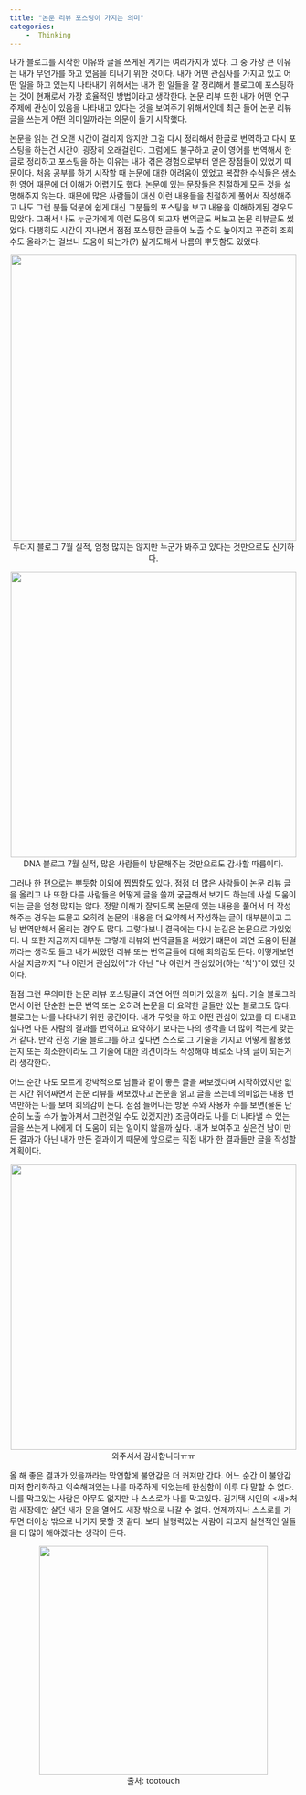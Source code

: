 ```yaml
---
title: "논문 리뷰 포스팅이 가지는 의미"
categories: 
    -  Thinking
---
```


내가 블로그를 시작한 이유와 글을 쓰게된 계기는 여러가지가 있다. 그 중 가장 큰 이유는 내가 무언가를 하고 있음을 티내기 위한 것이다. 내가 어떤 관심사를 가지고 있고 어떤 일을 하고 있는지 나타내기 위해서는 내가 한 일들을 잘 정리해서 블로그에 포스팅하는 것이 현재로서 가장 효율적인 방법이라고 생각한다. 논문 리뷰 또한 내가 어떤 연구 주제에 관심이 있음을 나타내고 있다는 것을 보여주기 위해서인데 최근 들어 논문 리뷰 글을 쓰는게 어떤 의미일까라는 의문이 들기 시작했다.  

논문을 읽는 건 오랜 시간이 걸리지 않지만 그걸 다시 정리해서 한글로 번역하고 다시 포스팅을 하는건 시간이 굉장히 오래걸린다. 그럼에도 불구하고 굳이 영어를 번역해서 한글로 정리하고 포스팅을 하는 이유는 내가 겪은 경험으로부터 얻은 장점들이 있었기 때문이다. 처음 공부를 하기 시작할 때 논문에 대한 어려움이 있었고 복잡한 수식들은 생소한 영어 때문에 더 이해가 어렵기도 했다. 논문에 있는 문장들은 친절하게 모든 것을 설명해주지 않는다. 때문에 많은 사람들이 대신 이런 내용들을 친절하게 풀어서 작성해주고 나도 그런 분들 덕분에 쉽게 대신 그분들의 포스팅을 보고 내용을 이해하게된 경우도 많았다. 그래서 나도 누군가에게 이런 도움이 되고자 변역글도 써보고 논문 리뷰글도 썼었다. 다행히도 시간이 지나면서 점점 포스팅한 글들이 노출 수도 높아지고 꾸준히 조회수도 올라가는 걸보니 도움이 되는가(?) 싶기도해서 나름의 뿌듯함도 있었다. 

<p align='center'>
    <img width='500' src='https://user-images.githubusercontent.com/37654013/89548788-6c9ea980-d842-11ea-91f7-817544685902.png'><br>두더지 블로그 7월 실적, 엄청 많지는 않지만 누군가 봐주고 있다는 것만으로도 신기하다.
</p>

<p align='center'>
    <img width='500' src='https://user-images.githubusercontent.com/37654013/89548526-1cbfe280-d842-11ea-90da-a828e0fcca35.png'><br>DNA 블로그 7월 실적, 많은 사람들이 방문해주는 것만으로도 감사할 따름이다.
</p>

그러나 한 편으로는 뿌듯함 이외에 찝찝함도 있다. 점점 더 많은 사람들이 논문 리뷰 글을 올리고 나 또한 다른 사람들은 어떻게 글을 쓸까 궁금해서 보기도 하는데 사실 도움이 되는 글을 엄청 많지는 않다. 정말 이해가 잘되도록 논문에 있는 내용을 풀어서 더 작성해주는 경우는 드물고 오히려 논문의 내용을 더 요약해서 작성하는 글이 대부분이고 그냥 번역만해서 올리는 경우도 많다. 그렇다보니 결국에는 다시 눈길은 논문으로 가있었다. 나 또한 지금까지 대부분 그렇게 리뷰와 번역글들을 써왔기 떄문에 과연 도움이 된걸까라는 생각도 들고 내가 써왔던 리뷰 또는 번역글들에 대해 회의감도 든다. 어떻게보면 사실 지금까지 "나 이런거 관심있어"가 아닌 "나 이런거 관심있어(하는 '척')"이 였던 것이다. 

점점 그런 무의미한 논문 리뷰 포스팅글이 과연 어떤 의미가 있을까 싶다. 기술 블로그라면서 이런 단순한 논문 번역 또는 오히려 논문을 더 요약한 글들만 있는 블로그도 많다. 블로그는 나를 나타내기 위한 공간이다. 내가 무엇을 하고 어떤 관심이 있고를 더 티내고 싶다면 다른 사람의 결과를 번역하고 요약하기 보다는 나의 생각을 더 많이 적는게 맞는거 같다. 만약 진정 기술 블로그를 하고 싶다면 스스로 그 기술을 가지고 어떻게 활용했는지 또는 최소한이라도 그 기술에 대한 의견이라도 작성해야 비로소 나의 글이 되는거라 생각한다. 

어느 순간 나도 모르게 강박적으로 남들과 같이 좋은 글을 써보겠다며 시작하였지만 없는 시간 쥐어짜면서 논문 리뷰를 써보겠다고 논문을 읽고 글을 쓰는데 의미없는 내용 번역만하는 나를 보며 회의감이 든다. 점점 늘어나는 방문 수와 사용자 수를 보면(물론 단순히 노출 수가 높아져서 그런것일 수도 있겠지만) 조금이라도 나를 더 나타낼 수 있는 글을 쓰는게 나에게 더 도움이 되는 일이지 않을까 싶다. 내가 보여주고 싶은건 남이 만든 결과가 아닌 내가 만든 결과이기 때문에 앞으로는 직접 내가 한 결과들만 글을 작성할 계획이다. 

<p align='center'>
    <img width='500' src='https://user-images.githubusercontent.com/37654013/89549447-475e6b00-d843-11ea-95b0-f8d9bc55d3f2.png'><br>와주셔서 감사합니다ㅠㅠ
</p>

올 해 좋은 결과가 있을까라는 막연함에 불안감은 더 커져만 간다. 어느 순간 이 불안감마저 합리화하고 익숙해져있는 나를 마주하게 되었는데 한심함이 이루 다 말할 수 없다. 나를 막고있는 사람은 아무도 없지만 나 스스로가 나를 막고있다. 김기택 시인의 <새>처럼 새장에만 살던 새가 문을 열어도 새장 밖으로 나갈 수 없다. 언제까지나 스스로를 가두면 더이상 밖으로 나가지 못할 것 같다. 보다 실행력있는 사람이 되고자 실천적인 일들을 더 많이 해야겠다는 생각이 든다. 

<p align='center'>
    <img width='400' src='https://user-images.githubusercontent.com/37654013/89552988-e08f8080-d847-11ea-8921-49dc89945854.jpeg'><br>출처: tootouch
</p>